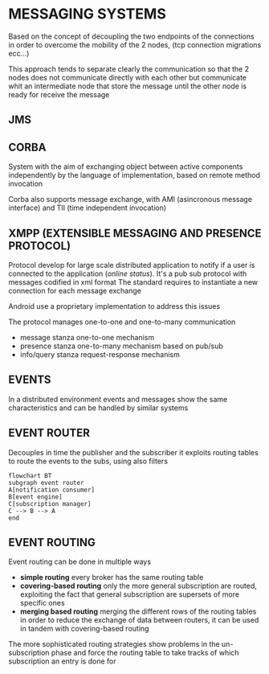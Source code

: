 # MESSAGING SYSTEMS 

Based on the concept of decoupling the two endpoints of the connections in order to overcome the mobility of the 2 nodes, (tcp connection migrations ecc...)

This approach tends to separate clearly the communication so that the  2 nodes does not communicate directly with each other but communicate whit an intermediate node that store the message until the other node is ready for receive the message

## JMS

## CORBA

System with the aim of exchanging object between active components independently by the language of implementation, based on remote method invocation

Corba also supports message exchange, with AMI (asincronous message interface) and TII (time independent invocation)


## XMPP (EXTENSIBLE MESSAGING AND PRESENCE PROTOCOL)

Protocol develop for large scale distributed application to notify if a user is connected to the application (*online status*).
It's  a pub sub protocol with messages codified in xml format 
The standard requires to instantiate a new connection for each message exchange

Android use a proprietary implementation to address this issues

The protocol manages one-to-one and one-to-many communication

- message stanza one-to-one mechanism
- presence stanza one-to-many mechanism based on pub/sub
- info/query stanza request-response mechanism


## EVENTS 

In a distributed environment events and messages show the same characteristics and can be handled by similar systems


## EVENT ROUTER

Decouples in time the publisher and the subscriber it exploits routing tables to route the events to the subs, using also filters

```mermaid
flowchart BT
subgraph event router
A[notification consumer]
B[event engine]
C[subscription manager]
C --> B --> A
end
```
## EVENT ROUTING 

Event routing can be done in multiple ways

- **simple routing**  every broker has the same routing table
- **covering-based routing** only the more general subscription are routed, exploiting the fact that general subscription are supersets of more specific ones
- **merging based routing** merging the different rows of the routing tables in order to reduce the exchange of data between routers, it can be used in tandem with covering-based routing

The more sophisticated routing strategies show problems in the un-subscription phase and force the routing table to take tracks of which subscription an entry is done for